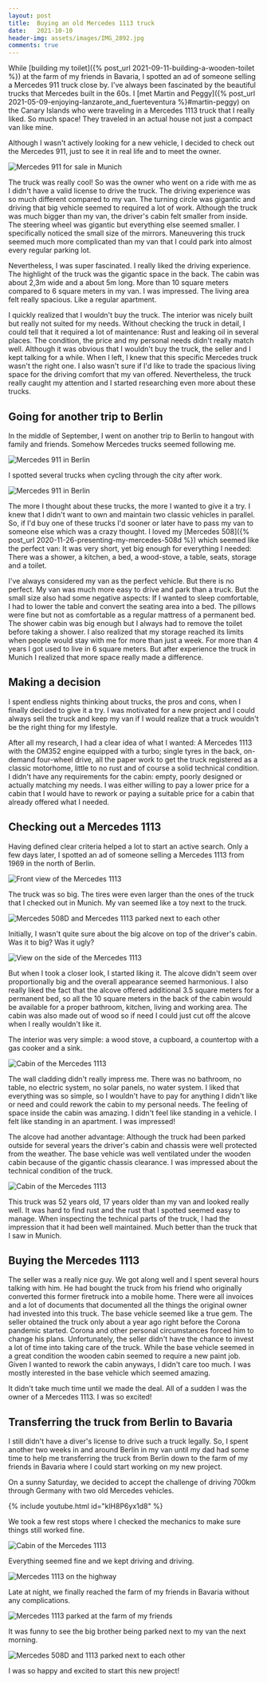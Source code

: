 ```yaml
---
layout: post
title:  Buying an old Mercedes 1113 truck
date:   2021-10-10
header-img: assets/images/IMG_2892.jpg
comments: true
---
```


While [building my toilet]({% post_url 2021-09-11-building-a-wooden-toilet %}) at the farm of my friends in Bavaria, I spotted an ad of someone selling a Mercedes 911 truck close by. I've always been fascinated by the beautiful trucks that Mercedes built in the 60s. I [met Martin and Peggy]({% post_url 2021-05-09-enjoying-lanzarote_and_fuerteventura %}#martin-peggy) on the Canary Islands who were traveling in a Mercedes 1113 truck that I really liked. So much space! They traveled in an actual house not just a compact van like mine.

Although I wasn't actively looking for a new vehicle, I decided to check out the Mercedes 911, just to see it in real life and to meet the owner.

![Mercedes 911 for sale in Munich](/assets/images/IMG_2849.jpg)

The truck was really cool! So was the owner who went on a ride with me as I didn't have a valid license to drive the truck. The driving experience was so much different compared to my van. The turning circle was gigantic and driving that big vehicle seemed to required a lot of work. Although the truck was much bigger than my van, the driver's cabin felt smaller from inside. The steering wheel was gigantic but everything else seemed smaller. I specifically noticed the small size of the mirrors. Maneuvering this truck seemed much more complicated than my van that I could park into almost every regular parking lot.

Nevertheless, I was super fascinated. I really liked the driving experience. The highlight of the truck was the gigantic space in the back. The cabin was about 2,3m wide and a about 5m long. More than 10 square meters compared to 6 square meters in my van. I was impressed. The living area felt really spacious. Like a regular apartment.

I quickly realized that I wouldn't buy the truck. The interior was nicely built but really not suited for my needs. Without checking the truck in detail, I could tell that it required a lot of maintenance: Rust and leaking oil in several places. The condition, the price and my personal needs didn't really match well. Although it was obvious that I wouldn't buy the truck, the seller and I kept talking for a while. When I left, I knew that this specific Mercedes truck wasn't the right one. I also wasn't sure if I'd like to trade the spacious living space for the driving comfort that my van offered. Nevertheless, the truck really caught my attention and I started researching even more about these trucks.

## Going for another trip to Berlin

In the middle of September, I went on another trip to Berlin to hangout with family and friends. Somehow Mercedes trucks seemed following me. 

![Mercedes 911 in Berlin](/assets/images/IMG_2951.jpg)

I spotted several trucks when cycling through the city after work.

![Mercedes 911 in Berlin](/assets/images/IMG_2993.jpg)

The more I thought about these trucks, the more I wanted to give it a try. I knew that I didn't want to own and maintain two classic vehicles in parallel. So, if I'd buy one of these trucks I'd sooner or later have to pass my van to someone else which was a crazy thought. I loved my [Mercedes 508]({% post_url 2020-11-26-presenting-my-mercedes-508d %}) which seemed like the perfect van: It was very short, yet big enough for everything I needed: There was a shower, a kitchen, a bed, a wood-stove, a table, seats, storage and a toilet.

I've always considered my van as the perfect vehicle. But there is no perfect. My van was much more easy to drive and park than a truck. But the small size also had some negative aspects: If I wanted to sleep comfortable, I had to lower the table and convert the seating area into a bed. The pillows were fine but not as comfortable as a regular mattress of a permanent bed. The shower cabin was big enough but I always had to remove the toilet before taking a shower. I also realized that my storage reached its limits when people would stay with me for more than just a week. For more than 4 years I got used to live in 6 square meters. But after experience the truck in Munich I realized that more space really made a difference.

## Making a decision

I spent endless nights thinking about trucks, the pros and cons, when I finally decided to give it a try. I was motivated for a new project and I could always sell the truck and keep my van if I would realize that a truck wouldn't be the right thing for my lifestyle.

After all my research, I had a clear idea of what I wanted: A Mercedes 1113 with the OM352 engine equipped with a turbo; single tyres in the back, on-demand four-wheel drive, all the paper work to get the truck registered as a classic motorhome, little to no rust and of course a solid technical condition. I didn't have any requirements for the cabin: empty, poorly designed or actually matching my needs. I was either willing to pay a lower price for a cabin that I would have to rework or paying a suitable price for a cabin that already offered what I needed.

## Checking out a Mercedes 1113

Having defined clear criteria helped a lot to start an active search. Only a few days later, I spotted an ad of someone selling a Mercedes 1113 from 1969 in the north of Berlin.

![Front view of the Mercedes 1113](/assets/images/IMG_2892.jpg)

The truck was so big. The tires were even larger than the ones of the truck that I checked out in Munich. My van seemed like a toy next to the truck.

![Mercedes 508D and Mercedes 1113 parked next to each other](/assets/images/IMG_2895_2.jpg)

Initially, I wasn't quite sure about the big alcove on top of the driver's cabin. Was it to big? Was it ugly?

![View on the side of the Mercedes 1113](/assets/images/IMG_2924.jpg)

But when I took a closer look, I started liking it. The alcove didn't seem over proportionally big and the overall appearance seemed harmonious. I also really liked the fact that the alcove offered additional 3.5 square meters for a permanent bed, so all the 10 square meters in the back of the cabin would be available for a proper bathroom, kitchen, living and working area. The cabin was also made out of wood so if need I could just cut off the alcove when I really wouldn't like it.

The interior was very simple: a wood stove, a cupboard, a countertop with a gas cooker and a sink.

![Cabin of the Mercedes 1113](/assets/images/IMG_3289.jpg)

The wall cladding didn't really impress me. There was no bathroom, no table, no electric system, no solar panels, no water system. I liked that everything was so simple, so I wouldn't have to pay for anything I didn't like or need and could rework the cabin to my personal needs. The feeling of space inside the cabin was amazing. I didn't feel like standing in a vehicle. I felt like standing in an apartment. I was impressed!

The alcove had another advantage: Although the truck had been parked outside for several years the driver's cabin and chassis were well protected from the weather. The base vehicle was well ventilated under the wooden cabin because of the gigantic chassis clearance. I was impressed about the technical condition of the truck.

![Cabin of the Mercedes 1113](/assets/images/IMG_2929_2.jpg)

This truck was 52 years old, 17 years older than my van and looked really well. It was hard to find rust and the rust that I spotted seemed easy to manage. When inspecting the technical parts of the truck, I had the impression that it had been well maintained. Much better than the truck that I saw in Munich.

## Buying the Mercedes 1113

The seller was a really nice guy. We got along well and I spent several hours talking with him. He had bought the truck from his friend who originally converted this former firetruck into a mobile home. There were all invoices and a lot of documents that documented all the things the original owner had invested into this truck. The base vehicle seemed like a true gem. The seller obtained the truck only about a year ago right before the Corona pandemic started. Corona and other personal circumstances forced him to change his plans. Unfortunately, the seller didn't have the chance to invest a lot of time into taking care of the truck. While the base vehicle seemed in a great condition the wooden cabin seemed to require a new paint job. Given I wanted to rework the cabin anyways, I didn't care too much. I was mostly interested in the base vehicle which seemed amazing.

It didn't take much time until we made the deal. All of a sudden I was the owner of a Mercedes 1113. I was so excited!

## Transferring the truck from Berlin to Bavaria

I still didn't have a diver's license to drive such a truck legally. So, I spent another two weeks in and around Berlin in my van until my dad had some time to help me transferring the truck from Berlin down to the farm of my friends in Bavaria where I could start working on my new project.

On a sunny Saturday, we decided to accept the challenge of driving 700km through Germany with two old Mercedes vehicles. 

{% include youtube.html id="klH8P6yx1d8" %}

We took a few rest stops where I checked the mechanics to make sure things still worked fine.

![Cabin of the Mercedes 1113](/assets/images/IMG_3015.jpg)

Everything seemed fine and we kept driving and driving.

![Mercedes 1113 on the highway](/assets/images/IMG_3023.jpg)

Late at night, we finally reached the farm of my friends in Bavaria without any complications.

![Mercedes 1113 parked at the farm of my friends](/assets/images/IMG_3025.jpg)

It was funny to see the big brother being parked next to my van the next morning.

![Mercedes 508D and 1113 parked next to each other](/assets/images/IMG_3026.jpg)

I was so happy and excited to start this new project! 